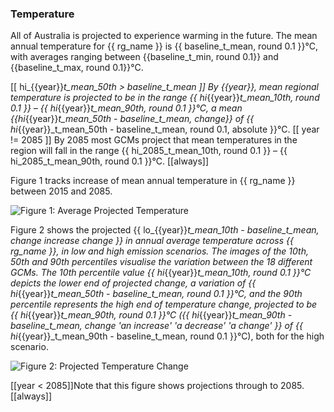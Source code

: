 
### Temperature

All of Australia is projected to experience warming in the future.  The mean annual temperature for {{ rg_name }} is {{ baseline_t_mean, round 0.1 }}&deg;C, with averages ranging between {{baseline_t_min, round 0.1}} and {{baseline_t_max, round 0.1}}&deg;C.

[[ hi_{{year}}_t_mean_50th > baseline_t_mean ]]
By {{year}}, mean regional temperature is projected to be in the range {{ hi_{{year}}_t_mean_10th, round 0.1 }} &ndash; {{ hi_{{year}}_t_mean_90th, round 0.1 }}&deg;C, a mean {{hi_{{year}}_t_mean_50th - baseline_t_mean, change}} of {{ hi_{{year}}_t_mean_50th - baseline_t_mean, round 0.1, absolute }}&deg;C.
[[ year != 2085 ]]
By 2085 most GCMs project that mean temperatures in the region will fall in the range {{ hi_2085_t_mean_10th, round 0.1 }} &ndash; {{ hi_2085_t_mean_90th, round 0.1 }}&deg;C.
[[always]]

Figure 1 tracks increase of mean annual temperature in {{ rg_name }} between 2015 and 2085.

![Figure 1: Average Projected Temperature]({{region_data_path}}/absolute_climate_temperature.png)

Figure 2 shows the projected {{ lo_{{year}}_t_mean_10th - baseline_t_mean, change increase change }} in annual average temperature across {{ rg_name }}, in low and high emission scenarios.  The images of the 10th, 50th and 90th percentiles visualise the variation between the 18 different GCMs.  The 10th percentile value {{ hi_{{year}}_t_mean_10th, round 0.1 }}&deg;C depicts the lower end of projected change, a variation of {{ hi_{{year}}_t_mean_50th - baseline_t_mean, round 0.1 }}&deg;C, and the 90th percentile represents the high end of temperature change, projected to be {{ hi_{{year}}_t_mean_90th, round 0.1 }}&deg;C ({{ hi_{{year}}_t_mean_90th - baseline_t_mean, change 'an increase' 'a decrease' 'a change' }} of {{ hi_{{year}}_t_mean_90th - baseline_t_mean, round 0.1 }}&deg;C), both for the high scenario.

![Figure 2: Projected Temperature Change]({{region_data_path}}/delta_temperature.png)

[[year < 2085]]Note that this figure shows projections through to 2085.[[always]]

